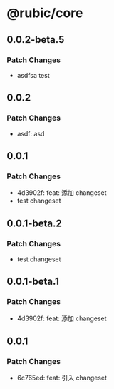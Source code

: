 # @rubic/core

## 0.0.2-beta.5

### Patch Changes

- asdfsa test

## 0.0.2

### Patch Changes

- asdf: asd

## 0.0.1

### Patch Changes

- 4d3902f: feat: 添加 changeset
- test changeset

## 0.0.1-beta.2

### Patch Changes

- test changeset

## 0.0.1-beta.1

### Patch Changes

- 4d3902f: feat: 添加 changeset

## 0.0.1

### Patch Changes

- 6c765ed: feat: 引入 changeset
